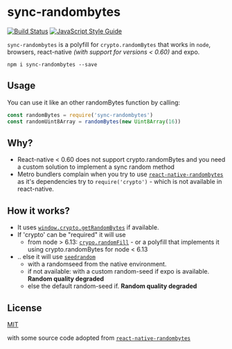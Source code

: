 # sync-randombytes

<a href="https://travis-ci.org/consento-org/sync-randombytes"><img src="https://travis-ci.org/consento-org/sync-randombytes.svg?branch=master" alt="Build Status"/></a>
[![JavaScript Style Guide](https://img.shields.io/badge/code_style-standard-brightgreen.svg)](https://standardjs.com)

`sync-randombytes` is a polyfill for `crypto.randomBytes` that works in `node`, browsers, react-native 
_(with support for versions &lt; 0.60)_ and expo.

`npm i sync-randombytes --save`

## Usage

You can use it like an other randomBytes function by calling:

```javascript
const randomBytes = require('sync-randombytes')
const randomUint8Array = randomBytes(new Uint8Array(16))
```

## Why?

- React-native < 0.60 does not support crypto.randomBytes and you need a custom solution to implement a sync random method
- Metro bundlers complain when you try to use [`react-native-randombytes`](https://www.npmjs.com/package/react-native-randombytes) as it's dependencies try to `require('crypto')` - which is not available in react-native. 

## How it works?

- It uses [`window.crypto.getRandomBytes`](https://developer.mozilla.org/en-US/docs/Web/API/Crypto/getRandomValues) if available.
- If 'crypto' can be "required" it will use
    - from node > 6.13: [`crypo.randomFill`](https://nodejs.org/api/crypto.html#crypto_crypto_randomfill_buffer_offset_size_callback) - or a polyfill that implements it using crypto.randomBytes for node < 6.13
- .. else it will use [`seedrandom`](https://www.npmjs.com/package/seedrandom)
    - with a randomseed from the native environment.
    - if not available: with a custom random-seed if expo is available. **Random quality degraded**
    - else the default random-seed if. **Random quality degraded**

## License

[MIT](./LICENSE)

with some source code adopted from [`react-native-randombytes`](https://www.npmjs.com/package/react-native-randombytes)
